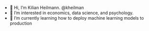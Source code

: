 - 👋 Hi, I’m Kilian Heilmann. @kheilman
- 👀 I’m interested in economics, data science, and psychology.
- 🌱 I’m currently learning how to deploy machine learning models to production
<!---
- 💞️ I’m looking to collaborate on ...
- 📫 How to reach me ...


kheilman/kheilman is a ✨ special ✨ repository because its `README.md` (this file) appears on your GitHub profile.
You can click the Preview link to take a look at your changes.
--->
